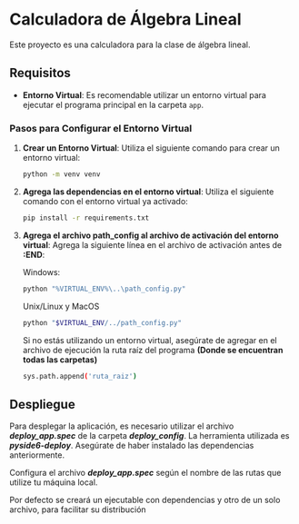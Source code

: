 # Calculadora de Álgebra Lineal

Este proyecto es una calculadora para la clase de álgebra lineal.

## Requisitos

- **Entorno Virtual**: Es recomendable utilizar un entorno virtual para ejecutar el programa principal en la carpeta `app`.

### Pasos para Configurar el Entorno Virtual

1. **Crear un Entorno Virtual**:
   Utiliza el siguiente comando para crear un entorno virtual:

   ```bash
   python -m venv venv
2. **Agrega las dependencias en el entorno virtual**:
   Utiliza el siguiente comando con el entorno virtual ya activado:
   ```bash
   pip install -r requirements.txt
3. **Agrega el archivo path_config al archivo de activación del entorno virtual**:
   Agrega la siguiente línea en el archivo de activación antes de **:END**:
   
   Windows: 
   ```bash
   python "%VIRTUAL_ENV%\..\path_config.py"
   ```
   Unix/Linux y MacOS
   ```bash
   python "$VIRTUAL_ENV/../path_config.py"
   ```
   Si no estás utilizando un entorno virtual, asegúrate de agregar en el archivo de ejecución la ruta raíz del programa **(Donde se encuentran todas las carpetas)**
   ```bash
   sys.path.append('ruta_raiz')
   ```

## Despliegue

Para desplegar la aplicación, es necesario utilizar el archivo ***deploy_app.spec*** de la carpeta ***deploy_config***. La herramienta utilizada es ***pyside6-deploy***. Asegúrate de haber instalado las dependencias anteriormente.

Configura el archivo ***deploy_app.spec*** según el nombre de las rutas que utilize tu máquina local. 

Por defecto se creará un ejecutable con dependencias y otro de un solo archivo, para facilitar su distribución